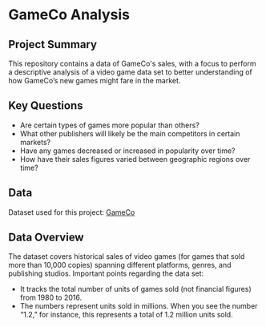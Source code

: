 # GameCo Analysis 

## Project Summary
This repository contains a data of GameCo's sales, with a focus to perform a descriptive analysis of a video game data set to better understanding of how GameCo’s new games might fare in the market.

## Key Questions
- Are certain types of games more popular than others?
- What other publishers will likely be the main competitors in certain markets?
- Have any games decreased or increased in popularity over time?
- How have their sales figures varied between geographic regions over time?

## Data
Dataset used for this project: [GameCo](https://www.vgchartz.com/)

## Data Overview
The dataset covers historical sales of video games (for games that sold more than 10,000 copies) spanning different platforms, genres, and publishing studios. Important points regarding the data set:
- It tracks the total number of units of games sold (not financial figures) from 1980 to 2016.
- The numbers represent units sold in millions. When you see the number “1.2,” for instance, this represents a total of 1.2 million units sold.
